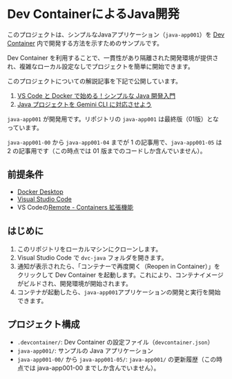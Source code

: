 # Dev ContainerによるJava開発

このプロジェクトは、シンプルなJavaアプリケーション（`java-app001`）を [Dev Container](https://code.visualstudio.com/docs/remote/containers) 内で開発する方法を示すためのサンプルです。

Dev Container を利用することで、一貫性があり隔離された開発環境が提供され、複雑なローカル設定なしでプロジェクトを簡単に開始できます。

このプロジェクトについての解説記事を下記で公開しています。

1. [VS Code と Docker で始める！シンプルな Java 開発入門](https://zenn.dev/hiro345/articles/20250910_vscode_java)
2. [Java プロジェクトを Gemini CLI に対応させよう](https://zenn.dev/hiro345/articles/20250912_vscode_java_02)

`java-app001` が開発用です。リポジトリの `java-app001` は最終版（01版）となっています。

`java-app001-00` から `java-app001-04` までが 1 の記事用で、`java-app001-05` は 2 の記事用です（この時点では 01 版までのコードしか含んでいません）。

## 前提条件

- [Docker Desktop](https://www.docker.com/products/docker-desktop)
- [Visual Studio Code](https://code.visualstudio.com/)
- VS Codeの[Remote - Containers 拡張機能](https://marketplace.visualstudio.com/items?itemName=ms-vscode-remote.remote-containers)

## はじめに

1. このリポジトリをローカルマシンにクローンします。
2. Visual Studio Code で `dvc-java` フォルダを開きます。
3. 通知が表示されたら、「コンテナーで再度開く（Reopen in Container）」をクリックして Dev Container を起動します。これにより、コンテナイメージがビルドされ、開発環境が開始されます。
4. コンテナが起動したら、`java-app001`アプリケーションの開発と実行を開始できます。

## プロジェクト構成

- `.devcontainer/`: Dev Container の設定ファイル（`devcontainer.json`）
- `java-app001/`: サンプルの Java アプリケーション
- `java-app001-00/` から `java-app001-05/`: `java-app001/` の更新履歴（この時点では java-app001-00 までしか含んでいません）。
